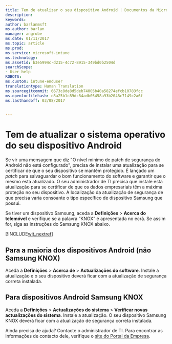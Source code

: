 ```yaml
---
title: Tem de atualizar o seu dispositivo Android | Documentos da Microsoft
description: 
keywords: 
author: barlanmsft
ms.author: barlan
manager: angrobe
ms.date: 01/11/2017
ms.topic: article
ms.prod: 
ms.service: microsoft-intune
ms.technology: 
ms.assetid: b3e5994c-d215-4c72-8915-349bd0b2504d
searchScope:
- User help
ROBOTS: 
ms.custom: intune-enduser
translationtype: Human Translation
ms.sourcegitcommit: 6673c8de8d5deb74005b40a58274efcb10783fcc
ms.openlocfilehash: e8a25b1c89dc84adb05458a93b2048c7149c2a6f
ms.lasthandoff: 03/08/2017


---
```


# <a name="you-need-to-update-your-android-devices-operating-system"></a>Tem de atualizar o sistema operativo do seu dispositivo Android

Se vir uma mensagem que diz "O nível mínimo de patch de segurança do Android não está configurado", precisa de instalar uma atualização para se certificar de que o seu dispositivo se mantém protegido. É lançado um _patch_ para salvaguardar o bom funcionamento do software e garantir que o mesmo está atualizado. O seu administrador de TI precisa que instale esta atualização para se certificar de que os dados empresariais têm a máxima proteção no seu dispositivo. A localização da atualização de segurança de que precisa varia consoante o tipo específico de dispositivo Samsung que possui.

Se tiver um dispositivo Samsung, aceda a **Definições** > **Acerca do telemóvel** e verifique se a palavra “KNOX” é apresentada no ecrã. Se assim for, siga as instruções do Samsung KNOX abaixo.

[!INCLUDE[wit_nextref](../includes/end-user-os-update-guidance.md)]

## <a name="for-most-android-devices-non-samsung-knox"></a>Para a maioria dos dispositivos Android (não Samsung KNOX)

Aceda a **Definições** > **Acerca de** > **Actualizações do software**. Instale a atualização e o seu dispositivo deverá ficar com a atualização de segurança correta instalada.

## <a name="for-samsung-knox-android-devices"></a>Para dispositivos Android Samsung KNOX

Aceda a **Definições** > **Actualizações do sistema** > **Verificar novas actualizações do sistema**. Instale a atualização. O seu dispositivo Samsung KNOX deverá ficar com a atualização de segurança correta instalada.



Ainda precisa de ajuda? Contacte o administrador de TI. Para encontrar as informações de contacto dele, verifique o [site do Portal da Empresa](http://portal.manage.microsoft.com).

